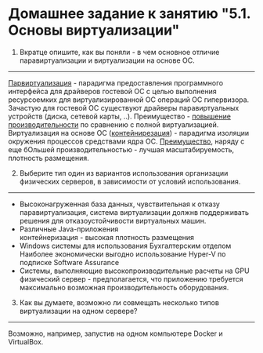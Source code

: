 
Домашнее задание к занятию "5.1. Основы виртуализации"
===
1. Вкратце опишите, как вы поняли - в чем основное отличие паравиртуализации и виртуализации на основе ОС.
---

 [Парвиртуализация](https://en.wikipedia.org/wiki/Paravirtualization) - парадигма предоставления программного интерфейса для драйверов гостевой ОС с целью выполнения ресурсоемких для виртуализированной ОС операций ОС гипервизора. Зачастую для гостевой ОС существуют драйверы паравиртуальных устройств (диска, сетевой карты, ..). Преимущество - [повышение производительности](https://ru.bmstu.wiki/%D0%9F%D0%B0%D1%80%D0%B0%D0%B2%D0%B8%D1%80%D1%82%D1%83%D0%B0%D0%BB%D0%B8%D0%B7%D0%B0%D1%86%D0%B8%D1%8F) по сравнению с полной виртуализацией.  
 Виртуализация на основе ОС ([контейнирезация](https://en.wikipedia.org/wiki/OS-level_virtualization)) - парадигма изоляции окружения процессов средствами ядра ОС. [Преимущество](https://ru.bmstu.wiki/%D0%92%D0%B8%D1%80%D1%82%D1%83%D0%B0%D0%BB%D0%B8%D0%B7%D0%B0%D1%86%D0%B8%D1%8F_%D0%BD%D0%B0_%D1%83%D1%80%D0%BE%D0%B2%D0%BD%D0%B5_%D0%BE%D0%BF%D0%B5%D1%80%D0%B0%D1%86%D0%B8%D0%BE%D0%BD%D0%BD%D0%BE%D0%B9_%D1%81%D0%B8%D1%81%D1%82%D0%B5%D0%BC%D1%8B), наряду с еще бОльшей производительностью - лучшая масштабируемость, плотность размещения.

2. Выберите тип один из вариантов использования организации физических серверов, в зависимости от условий использования.
---

 -  Высоконагруженная база данных, чувствительная к отказу  
	паравиртуализация, система виртуализации должнв поддерживать решения для отказоустойчивости виртуальных машин.
 -  Различные Java-приложения  
	контейнеризация - высокая плотность размещения
 -  Windows системы для использования Бухгалтерским отделом  
	Наиболее экономически выгодно использование Hyper-V по подписке Software Assurance
 -  Системы, выполняющие высокопроизводительные расчеты на GPU  
	физический сервер - предполагается, что приложению требуется максимально возможная производительность оборудования.

3. Как вы думаете, возможно ли совмещать несколько типов виртуализации на одном сервере?
---

Возможно, например, запустив на одном компьютере Docker и VirtualBox.
